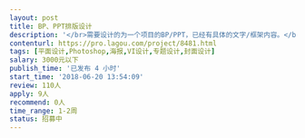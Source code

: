 ```yaml
---                
layout: post       
title: BP、PPT排版设计           
description: '</br>需要设计的为一个项目的BP/PPT，已经有具体的文字/框架内容。</br>需要设计师进行专业的整体色调、排版设计。1周左右工期</br></br>详细电话沟通。</br>'     
contenturl: https://pro.lagou.com/project/8481.html      
tags: [平面设计,Photoshop,海报,VI设计,专题设计,封面设计]            
salary: 3000元以下          
publish_time: '已发布 4 小时'         
start_time: '2018-06-20 13:54:09'           
review: 110人                   
apply: 9人                   
recommend: 0人                   
time_range: 1-2周              
status: 招募中                  
---                 
```

